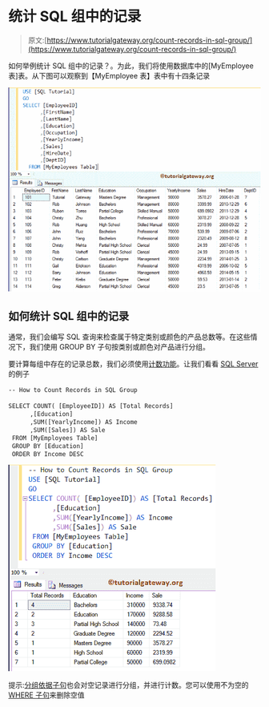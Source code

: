 # 统计 SQL 组中的记录

> 原文:[https://www.tutorialgateway.org/count-records-in-sql-group/](https://www.tutorialgateway.org/count-records-in-sql-group/)

如何举例统计 SQL 组中的记录？。为此，我们将使用数据库中的[MyEmployee 表]表。从下图可以观察到【MyEmployee 表】表中有十四条记录

![Count Records in SQL Group by 1](img/65a922162363bf88e37a3bac965fabcb.png)

## 如何统计 SQL 组中的记录

通常，我们会编写 SQL 查询来检查属于特定类别或颜色的产品总数等。在这些情况下，我们使用 GROUP BY 子句按类别或颜色对产品进行分组。

要计算每组中存在的记录总数，我们必须使用[计数功能](https://www.tutorialgateway.org/sql-count-function/)。让我们看看 [SQL Server](https://www.tutorialgateway.org/sql/) 的例子

```
-- How to Count Records in SQL Group

SELECT COUNT( [EmployeeID]) AS [Total Records]
      ,[Education]
      ,SUM([YearlyIncome]) AS Income
      ,SUM([Sales]) AS Sale
 FROM [MyEmployees Table]
 GROUP BY [Education]
 ORDER BY Income DESC
```

![Count Records in SQL Group by 2](img/e476dab2a9c72483a37b8f4fbb9ec78d.png)

提示:[分组依据子句](https://www.tutorialgateway.org/sql-group-by-clause/)也会对空记录进行分组，并进行计数。您可以使用不为空的 [WHERE 子句](https://www.tutorialgateway.org/sql-where-clause/)来删除空值
